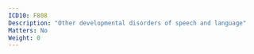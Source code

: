 ```yaml
---
ICD10: F808
Description: "Other developmental disorders of speech and language"
Matters: No
Weight: 0
---
```


